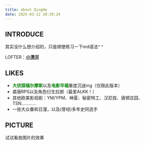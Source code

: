 ```yaml
---
title: about QingHe
date: 2025-03-12 20:39:24
---
```


## **INTRODUCE**
其实没什么想介绍的，只是顺便练习一下md语法^ ^

LOFTER：**[小清河](https://xiaoqinghe221.lofter.com/ "小清河的主页")**

## **LIKES**
- <font color=#00800>**大侦探福尔摩斯**</font>以及<font color=#00800>**电影华福**</font>重度沉迷ing（仅限此版本）
- 裘唐RPS以及角色衍生拉郎（最爱ALKK！）
- 其他欧美影视剧：YM/YPM、神夏、秘密特工、汉尼拔、唐顿庄园、TSN…………
- 一些大众番和日漫，以及(曾经)多年史同选手

## **PICTURE**
试试看放图片的效果

